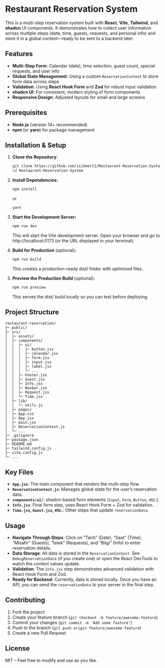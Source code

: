 # Restaurant Reservation System

This is a multi-step reservation system built with **React**, **Vite**, **Tailwind**, and **shadcn** UI components. It demonstrates how to collect user information across multiple steps (date, time, guests, requests, and personal info) and store it in a global context—ready to be sent to a backend later.

## Features

- **Multi-Step Form**: Calendar (date), time selection, guest count, special requests, and user info  
- **Global State Management**: Using a custom `ReservationContext` to store form data across steps  
- **Validation**: Using **React Hook Form** and **Zod** for robust input validation  
- **shadcn UI**: For consistent, modern styling of form components  
- **Responsive Design**: Adjusted layouts for small and large screens

## Prerequisites

- **Node.js** (version 14+ recommended)  
- **npm** (or **yarn**) for package management

## Installation & Setup

1. **Clone the Repository**:
   ```bash
   git clone https://github.com/isikmert1/Restaurant-Reservation-System.git
   cd Restaurant-Reservation-System
   
2. **Install Dependencies:**
   ```bash
   npm install
   ```
   or
   ```bash
   yarn
   
3. **Start the Development Server:**
   ```bash
   npm run dev
   ```
   This will start the Vite development server. Open your browser and go to http://localhost:5173 (or the URL       displayed in your terminal).

4. **Build for Production** (optional)**:**
   ```bash
   npm run build
   ```
   This creates a production-ready dist/ folder with optimized files.

5. **Preview the Production Build** (optional)**:**
   ```bash
   npm run preview
   ```
   This serves the dist/ build locally so you can test before deploying.

## Project Structure

```
restaurant-reservation/
├─ public/
├─ src/
│  ├─ assets/
│  ├─ components/
│  │  ├─ ui/
│  │  │  ├─ button.jsx
│  │  │  ├─ calendar.jsx
│  │  │  ├─ form.jsx
│  │  │  ├─ input.jsx
│  │  │  ├─ label.jsx
│  │  │  └─ ...
│  │  ├─ Footer.jsx
│  │  ├─ Guest.jsx
│  │  ├─ Info.jsx
│  │  ├─ Navbar.jsx
│  │  ├─ Request.jsx
│  │  └─ Time.jsx
│  ├─ lib/
│  │  └─ utils.js
│  ├─ pages/
│  ├─ App.css
│  ├─ App.jsx
│  ├─ main.jsx
│  ├─ ReservationContext.js
│  └─ ...
├─ .gitignore
├─ package.json
├─ README.md
├─ tailwind.config.js
├─ vite.config.js
└─ ...
```

## Key Files

- **`App.jsx`**: The main component that renders the multi-step flow.
- **`ReservationContext.js`**: Manages global state for the user’s reservation data.
- **`components/ui/`**: shadcn-based form elements (`Input`, `Form`, `Button`, etc.).
- **`Info.jsx`**: Final form step, uses React Hook Form + Zod for validation.
- **`Time.jsx`, `Guest.jsx`, etc.**: Other steps that update `reservationData`.

## Usage

- **Navigate Through Steps**: Click on “Tarih” (Date), “Saat” (Time), “Misafir” (Guests), “İstek” (Requests), and “Bilgi” (Info) to enter reservation details.
- **Data Storage**: All data is stored in the `ReservationContext`. See `DebugReservationData` (if you create one) or open the React DevTools to watch the context values update.
- **Validation**: The `Info.jsx` step demonstrates advanced validation with React Hook Form and Zod.
- **Ready for Backend**: Currently, data is stored locally. Once you have an API, you can send the `reservationData` to your server in the final step.

## Contributing

1. Fork the project
2. Create your feature branch (`git checkout -b feature/awesome-feature`)
3. Commit your changes (`git commit -m 'Add some feature'`)
4. Push to the branch (`git push origin feature/awesome-feature`)
5. Create a new Pull Request

## License

MIT – Feel free to modify and use as you like.


